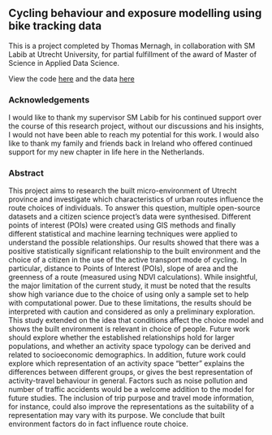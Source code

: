## Cycling behaviour and exposure modelling using bike tracking data

This is a project completed by Thomas Mernagh, in collaboration with SM Labib at Utrecht University, for partial fulfillment of the award of Master of Science in Applied Data Science.

View the code <a href="https://github.com/mernagh/Thesis">here</a> and the data <a href="http://www.something.com">here</a>

### Acknowledgements

I would like to thank my supervisor SM Labib for his continued support over the course of this research project, without our discussions and his insights, I would not have been able to reach my potential for this work. I would also like to thank my family and friends back in Ireland who offered continued support for my new chapter in life here in the Netherlands.

### Abstract
This project aims to research the built micro-environment of Utrecht province and investigate which characteristics of urban routes influence the route choices of individuals. To answer this question, multiple open-source datasets and a citizen science project’s data were synthesised. Different points of interest (POIs) were created using GIS methods and finally different statistical and machine learning techniques were applied to understand the possible relationships. Our results showed that there was a positive statistically significant relationship to the built environment and the choice of a citizen in the use of the active transport mode of cycling. In particular, distance to Points of Interest (POIs), slope of area and the greenness of a route (measured using NDVI calculations). While insightful, the major limitation of the current study, it must be noted that the results show high variance due to the choice of using only a sample set to help with computational power. Due to these limitations, the results should be interpreted with caution and considered as only a preliminary exploration.  This study extended on the idea that conditions affect the choice model and shows the built environment is relevant in choice of people. Future work should explore whether the established relationships hold for larger populations, and whether an activity space typology can be derived and related to socioeconomic demographics. In addition, future work could explore which representation of an activity space “better” explains the differences between different groups, or gives the best representation of activity-travel behaviour in general. Factors such as noise pollution and number of traffic accidents would be a welcome addition to the model for future studies. 
The inclusion of trip purpose and travel mode information, for instance, could also improve the representations as the suitability of a representation may vary with its purpose. We conclude that built environment factors do in fact influence route choice. 



